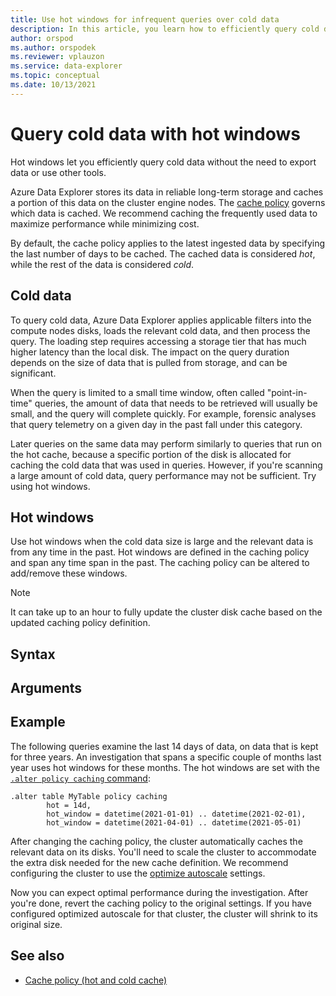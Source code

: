 ```yaml
---
title: Use hot windows for infrequent queries over cold data
description: In this article, you learn how to efficiently query cold data in Azure Data Explorer.
author: orspod
ms.author: orspodek
ms.reviewer: vplauzon
ms.service: data-explorer
ms.topic: conceptual
ms.date: 10/13/2021
---
```

# Query cold data with hot windows

Hot windows let you efficiently query cold data without the need to export data or use other tools.

Azure Data Explorer stores its data in reliable long-term storage and caches a portion of this data on the cluster engine nodes. The [cache policy](/azure/data-explorer/kusto/management/cachepolicy) governs which data is cached. We recommend caching the frequently used data to maximize performance while minimizing cost.

By default, the cache policy applies to the latest ingested data by specifying the last number of days to be cached. The cached data is considered *hot*, while the rest of the data is considered *cold*.  

## Cold data

To query cold data, Azure Data Explorer applies applicable filters into the compute nodes disks, loads the relevant cold data, and then process the query. The loading step requires accessing a storage tier that has much higher latency than the local disk. The impact on the query duration depends on the size of data that is pulled from storage, and can be significant.

When the query is limited to a small time window, often called "point-in-time" queries, the amount of data that needs to be retrieved will usually be small, and the query will complete quickly. For example,  forensic analyses that query telemetry on a given day in the past fall under this category.

Later queries on the same data may perform similarly to queries that run on the hot cache, because a specific portion of the disk is allocated for caching the cold data that was used in queries. However, if you're scanning a large amount of cold data, query performance may not be sufficient. Try using hot windows.

## Hot windows

Use hot windows when the cold data size is large and the relevant data is from any time in the past. Hot windows are defined in the caching policy and span any time span in the past. The caching policy can be altered to add/remove these windows.

> [!NOTE]
> It can take up to an hour to fully update the cluster disk cache based on the updated caching policy definition.

## Syntax

## Arguments

## Example

The following queries examine the last 14 days of data, on data that is kept for three years. An investigation that spans a specific couple of months last year uses hot windows for these months. The hot windows are set with the [`.alter policy caching` command](/azure/data-explorer/kusto/management/cachepolicy#alter-the-cache-policy):

```kusto
.alter table MyTable policy caching 
        hot = 14d,
        hot_window = datetime(2021-01-01) .. datetime(2021-02-01),
        hot_window = datetime(2021-04-01) .. datetime(2021-05-01)
```

After changing the caching policy, the cluster automatically caches the relevant data on its disks. You'll need to scale the cluster to accommodate the extra disk needed for the new cache definition. We recommend configuring the cluster to use the [optimize autoscale](manage-cluster-horizontal-scaling.md) settings.

Now you can expect optimal performance during the investigation. After you're done, revert the caching policy to the original settings. If you have configured optimized autoscale for that cluster, the cluster will shrink to its original size.

## See also

* [Cache policy (hot and cold cache)](kusto/management/cachepolicy.md)
